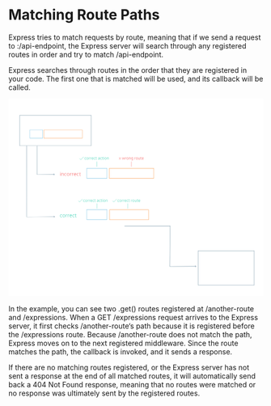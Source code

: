 # Matching Route Paths

Express tries to match requests by route, meaning that if we send a request to <server address>:<port number>/api-endpoint, the Express server will search through any registered routes in order and try to match /api-endpoint.

Express searches through routes in the order that they are registered in your code. The first one that is matched will be used, and its callback will be called.

![express example](./express_yourself_diagram_1.svg)

In the example, you can see two .get() routes registered at /another-route and /expressions. When a GET /expressions request arrives to the Express server, it first checks /another-route‘s path because it is registered before the /expressions route. Because /another-route does not match the path, Express moves on to the next registered middleware. Since the route matches the path, the callback is invoked, and it sends a response.

If there are no matching routes registered, or the Express server has not sent a response at the end of all matched routes, it will automatically send back a 404 Not Found response, meaning that no routes were matched or no response was ultimately sent by the registered routes.
